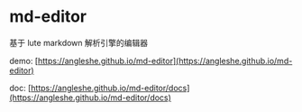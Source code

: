# md-editor

基于 lute markdown 解析引擎的编辑器

demo: [https://angleshe.github.io/md-editor](https://angleshe.github.io/md-editor)

doc: [https://angleshe.github.io/md-editor/docs](https://angleshe.github.io/md-editor/docs)

